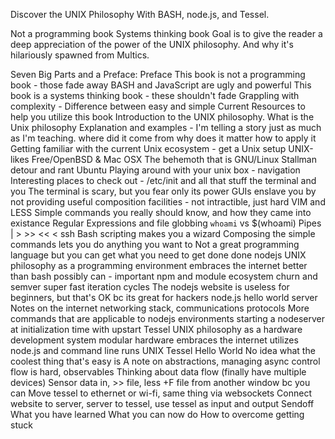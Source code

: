 Discover the UNIX Philosophy
With BASH, node.js, and Tessel.

Not a programming book
Systems thinking book
Goal is to give the reader a deep appreciation of the power of the UNIX philosophy. And why it's hilariously spawned from Multics.

Seven Big Parts and a Preface:
Preface
  This book is not a programming book - those fade away
    BASH and JavaScript are ugly and powerful
  This book is a systems thinking book - these shouldn't fade
  Grappling with complexity - Difference between easy and simple
  Current Resources to help you utilize this book
Introduction to the UNIX philosophy.
  What is the Unix philosophy
    Explanation and examples - I'm telling a story just as much as I'm teaching.
  where did it come from
  why does it matter
  how to apply it
Getting familiar with the current Unix ecosystem - get a Unix setup
  UNIX-likes
  Free/OpenBSD & Mac OSX
  The behemoth that is GNU/Linux
    Stallman detour and rant
  Ubuntu
    Playing around with your unix box - navigation
    Interesting places to check out - /etc/init and all that stuff
the terminal and you
  The terminal is scary, but you fear only its power
  GUIs enslave you by not providing useful composition facilities - not intractible, just hard
  VIM and LESS
  Simple commands you really should know, and how they came into existance
  Regular Expressions and file globbing
  `whoami` vs $(whoami)
  Pipes | > >> << <
  ssh
Bash scripting makes you a wizard
  Composing the simple commands lets you do anything you want to
  Not a great programming language but you can get what you need to get done done
nodejs
  UNIX philosophy as a programming environment
    embraces the internet better than bash possibly can - important
    npm and module ecosystem
      churn and semver
    super fast iteration cycles
    The nodejs website is useless for beginners, but that's OK bc its great for hackers
  node.js hello world server
  Notes on the internet networking stack, communications protocols
  More commands that are applicable to nodejs environments
  starting a nodeserver at initialization time with upstart
Tessel
  UNIX philosophy as a hardware development system
    modular hardware
    embraces the internet
    utilizes node.js and command line
    runs UNIX
  Tessel Hello World
    No idea what the coolest thing that's easy is
  A note on abstractions, managing async control flow is hard, observables
  Thinking about data flow (finally have multiple devices)
    Sensor data in, >> file, less +F file from another window bc you can
    Move tessel to ethernet or wi-fi, same thing via websockets
    Connect website to server, server to tessel, use tessel as input and output
Sendoff
  What you have learned
  What you can now do
  How to overcome getting stuck
